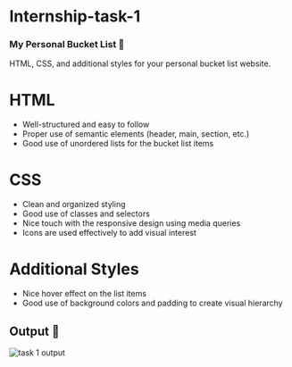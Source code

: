 # Internship-task-1
 ### My Personal Bucket List 📝
HTML, CSS, and additional styles for your personal bucket list website.

# HTML
- Well-structured and easy to follow
- Proper use of semantic elements (header, main, section, etc.)
- Good use of unordered lists for the bucket list items

# CSS
- Clean and organized styling
- Good use of classes and selectors
- Nice touch with the responsive design using media queries
- Icons are used effectively to add visual interest

# Additional Styles
- Nice hover effect on the list items
- Good use of background colors and padding to create visual hierarchy
## Output 🎥
![task 1 output](https://github.com/user-attachments/assets/c37fa88f-8cd9-4fca-8f4e-e5a27cd3ce9a)

